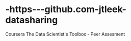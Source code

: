 -https---github.com-jtleek-datasharing
======================================

Coursera The Data Scientist's Toolbox - Peer Assesment
